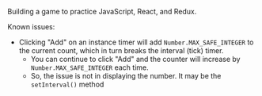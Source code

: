 Building a game to practice JavaScript, React, and Redux.

Known issues:
- Clicking "Add" on an instance timer will add `Number.MAX_SAFE_INTEGER` to the current count, which in turn breaks the interval (tick) timer. 
    - You can continue to click "Add" and the counter will increase by `Number.MAX_SAFE_INTEGER` each time.
    - So, the issue is not in displaying the number. It may be the `setInterval()` method